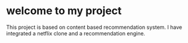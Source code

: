 # welcome to my project
This project is based on content based recommendation system. I have integrated a netflix clone and a recommendation engine.
